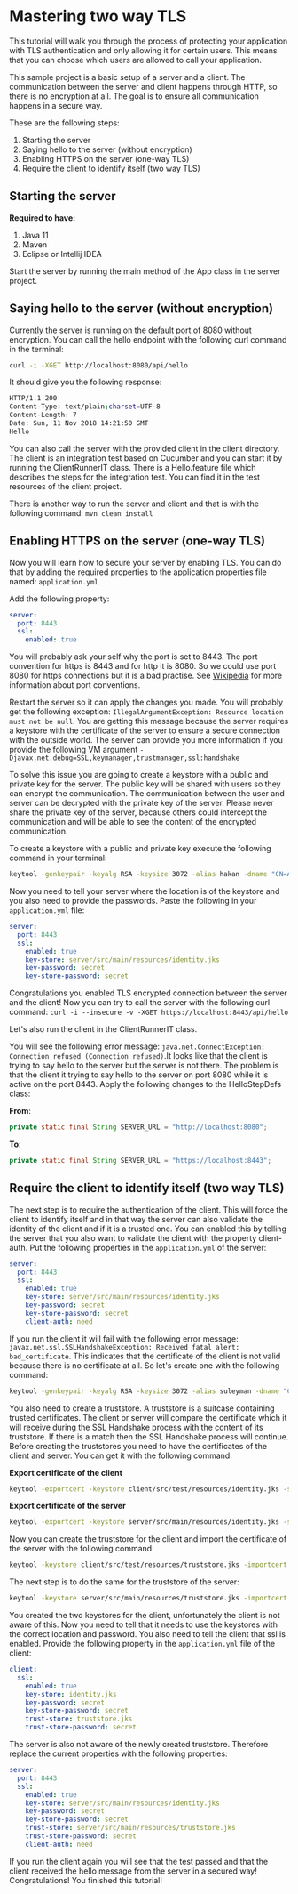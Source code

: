 # Mastering two way TLS

This tutorial will walk you through the process of protecting your application with TLS authentication and only allowing it for certain users. This means that you can choose which users are allowed to call your application.

This sample project is a basic setup of a server and a client. The communication between the server and client happens through HTTP, so there is no encryption at all. The goal is to ensure all communication happens in a secure way.

These are the following steps:
1. Starting the server
2. Saying hello to the server (without encryption)
3. Enabling HTTPS on the server (one-way TLS)
4. Require the client to identify itself (two way TLS)

## Starting the server
**Required to have:**
1. Java 11
2. Maven
3. Eclipse or Intellij IDEA

Start the server by running the main method of the App class in the server project.

## Saying hello to the server (without encryption)

Currently the server is running on the default port of 8080 without encryption. You can call the hello endpoint with the following curl command in the terminal: 

```bash
curl -i -XGET http://localhost:8080/api/hello
```

It should give you the following response:

```bash
HTTP/1.1 200
Content-Type: text/plain;charset=UTF-8
Content-Length: 7
Date: Sun, 11 Nov 2018 14:21:50 GMT
Hello
```

You can also call the server with the provided client in the client directory. The client is an integration test based on Cucumber and you can start it by running the ClientRunnerIT class. There is a Hello.feature file which describes the steps for the integration test. You can find it in the test resources of the client project.

There is another way to run the server and client and that is with the following command: `mvn clean install`

## Enabling HTTPS on the server (one-way TLS)

Now you will learn how to secure your server by enabling TLS. You can do that by adding the required properties to the application properties file named: `application.yml`

Add the following property:
```yaml
server:
  port: 8443
  ssl:
    enabled: true
```

You will probably ask your self why the port is set to 8443. The port convention for https is 8443 and for http it is 8080. So we could use port 8080 for https connections but it is a bad practise. See [Wikipedia](https://en.wikipedia.org/wiki/List_of_TCP_and_UDP_port_numbers) for more information about port conventions.

Restart the server so it can apply the changes you made. You will probably get the following exception: `IllegalArgumentException: Resource location must not be null`. You are getting this message because the server requires a keystore with the certificate of the server to ensure a secure connection with the outside world. The server can provide you more information if you provide the following VM argument `-Djavax.net.debug=SSL,keymanager,trustmanager,ssl:handshake`

To solve this issue you are going to create a keystore with a public and private key for the server. The public key will be shared with users so they can encrypt the communication. The communication between the user and server can be decrypted with the private key of the server. Please never share the private key of the server, because others could intercept the communication and will be able to see the content of the encrypted communication.

To create a keystore with a public and private key execute the following command in your terminal:
```bash
keytool -genkeypair -keyalg RSA -keysize 3072 -alias hakan -dname "CN=Altindag,OU=Development,O=Hakan,C=NL" -ext "SAN:c=DNS:localhost,IP:127.0.0.1" -validity 3650 -keystore server/src/main/resources/identity.jks -storepass secret -keypass secret -deststoretype pkcs12
```

Now you need to tell your server where the location is of the keystore and you also need to provide the passwords. Paste the following in your `application.yml` file:
```yaml
server:
  port: 8443
  ssl:
    enabled: true
    key-store: server/src/main/resources/identity.jks
    key-password: secret
    key-store-password: secret
```

Congratulations you enabled TLS encrypted connection between the server and the client! Now you can try to call the server with the following curl command: `curl -i --insecure -v -XGET https://localhost:8443/api/hello` 

Let's also run the client in the ClientRunnerIT class. 

You will see the following error message: `java.net.ConnectException: Connection refused (Connection refused)`.It looks like that the client is trying to say hello to the server but the server is not there. The problem is that the client it trying to say hello to the server on port 8080 while it is active on the port 8443. Apply the following changes to the HelloStepDefs class:

**From**:
```java
private static final String SERVER_URL = "http://localhost:8080";
```
**To**:
```java
private static final String SERVER_URL = "https://localhost:8443";
``` 

## Require the client to identify itself (two way TLS)
The next step is to require the authentication of the client. This will force the client to identify itself and in that way the server can also validate the identity of the client and if it is a trusted one. You can enabled this by telling the server that you also want to validate the client with the property client-auth. Put the following properties in the `application.yml` of the server:
```yaml
server:
  port: 8443
  ssl:
    enabled: true
    key-store: server/src/main/resources/identity.jks
    key-password: secret
    key-store-password: secret
    client-auth: need
```

If you run the client it will fail with the following error message: `javax.net.ssl.SSLHandshakeException: Received fatal alert: bad_certificate`. This indicates that the certificate of the client is not valid because there is no certificate at all. So let's create one with the following command:
```bash
keytool -genkeypair -keyalg RSA -keysize 3072 -alias suleyman -dname "CN=Altindag,OU=Development,O=Suleyman,C=NL" -ext "SAN:c=DNS:localhost,IP:127.0.0.1" -validity 3650 -keystore client/src/test/resources/identity.jks -storepass secret -keypass secret -deststoretype pkcs12
```
You also need to create a truststore. A truststore is a suitcase containing trusted certificates. The client or server will compare the certificate which it will receive during the SSL Handshake process with the content of its truststore. If there is a match then the SSL Handshake process will continue. Before creating the truststores you need to have the certificates of the client and server. You can get it with the following command:

**Export certificate of the client**
```bash
keytool -exportcert -keystore client/src/test/resources/identity.jks -storepass secret -alias suleyman -rfc -file client/src/test/resources/client.cer
```

**Export certificate of the server**
```bash
keytool -exportcert -keystore server/src/main/resources/identity.jks -storepass secret -alias hakan -rfc -file server/src/main/resources/server.cer
```

Now you can create the truststore for the client and import the certificate of the server with the following command:
```bash
keytool -keystore client/src/test/resources/truststore.jks -importcert -file server/src/main/resources/server.cer -alias hakan -storepass secret
```
The next step is to do the same for the truststore of the server:
```bash
keytool -keystore server/src/main/resources/truststore.jks -importcert -file client/src/test/resources/client.cer -alias suleyman -storepass secret
```

You created the two keystores for the client, unfortunately the client is not aware of this. Now you need to tell that it needs to use the keystores with the correct location and password. You also need to tell the client that ssl is enabled. Provide the following property in the `application.yml` file of the client:
```yaml
client:
  ssl:
    enabled: true
    key-store: identity.jks
    key-password: secret
    key-store-password: secret
    trust-store: truststore.jks
    trust-store-password: secret
```

The server is also not aware of the newly created truststore. Therefore replace the current properties with the following properties:
```yaml
server:
  port: 8443
  ssl:
    enabled: true
    key-store: server/src/main/resources/identity.jks
    key-password: secret
    key-store-password: secret
    trust-store: server/src/main/resources/truststore.jks
    trust-store-password: secret
    client-auth: need
```

If you run the client again you will see that the test passed and that the client received the hello message from the server in a secured way!
Congratulations! You finished this tutorial!